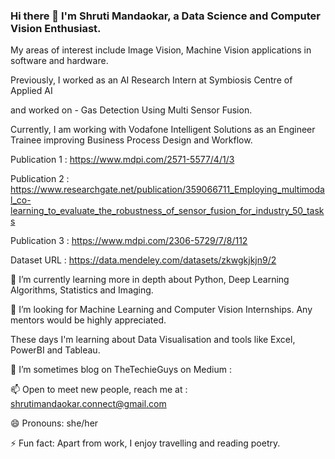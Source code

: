 ### Hi there 👋 I'm Shruti Mandaokar, a Data Science and Computer Vision Enthusiast.
My areas of interest include Image Vision, Machine Vision applications in software and hardware.

Previously, I worked as an AI Research Intern at Symbiosis Centre of Applied AI

and worked on - Gas Detection Using Multi Sensor Fusion.

Currently, I am working with Vodafone Intelligent Solutions as an Engineer Trainee improving Business Process Design and Workflow.

Publication 1 : https://www.mdpi.com/2571-5577/4/1/3

Publication 2 : https://www.researchgate.net/publication/359066711_Employing_multimodal_co-learning_to_evaluate_the_robustness_of_sensor_fusion_for_industry_50_tasks

Publication 3 : https://www.mdpi.com/2306-5729/7/8/112

Dataset URL : https://data.mendeley.com/datasets/zkwgkjkjn9/2

🌱 I’m currently learning more in depth about Python, Deep Learning Algorithms, Statistics and Imaging.

🤔 I’m looking for Machine Learning and Computer Vision Internships. Any mentors would be highly appreciated.

   These days I'm learning about Data Visualisation and tools like Excel, PowerBI and Tableau.

🔭 I’m sometimes blog on TheTechieGuys on Medium :

📫 Open to meet new people, reach me at : shrutimandaokar.connect@gmail.com

😄 Pronouns: she/her

⚡ Fun fact: Apart from work, I enjoy travelling and reading poetry.
